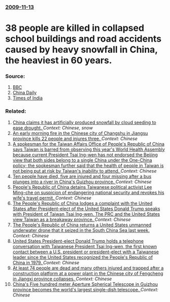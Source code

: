 ### [2009-11-13](/news/2009/11/13/index.md)

#  38 people are killed in collapsed school buildings and road accidents caused by heavy snowfall in China, the heaviest in 60 years. 




### Source:

1. [BBC](http://news.bbc.co.uk/1/hi/world/asia-pacific/8358162.stm)
2. [China Daily](http://www.chinadaily.com.cn/china/2009-11/13/content_8969876.htm)
3. [Times of India](http://timesofindia.indiatimes.com/world/china/Toll-rises-to-38-in-Chinas-heaviest-snowfall-in-60-years/articleshow/5227111.cms)

### Related:

1. [ China claims it has artificially produced snowfall by cloud seeding to ease drought. ](/news/2009/02/19/china-claims-it-has-artificially-produced-snowfall-by-cloud-seeding-to-ease-drought.md) _Context: Chinese, snow_
2. [An early morning fire in the Chinese city of Changshu in Jiangsu province kills 22 people and injures three. ](/news/2017/07/16/an-early-morning-fire-in-the-chinese-city-of-changshu-in-jiangsu-province-kills-22-people-and-injures-three.md) _Context: Chinese_
3. [A spokesman for the Taiwan Affairs Office of People's Republic of China says Taiwan is barred from observing this year's World Health Assembly because current President Tsai Ing-wen has not endorsed the Beijing view that both sides belong to a single China under the One-China policy; the spokesman further said that the health of people in Taiwan is not being put at risk by Taiwan's inability to attend. ](/news/2017/05/10/a-spokesman-for-the-taiwan-affairs-office-of-people-s-republic-of-china-says-taiwan-is-barred-from-observing-this-yearas-world-health-asse.md) _Context: Chinese_
4. [Ten people have died, five are injured and four missing after a bus plunges into a river in China's Guizhou province. ](/news/2017/04/17/ten-people-have-died-five-are-injured-and-four-missing-after-a-bus-plunges-into-a-river-in-china-s-guizhou-province.md) _Context: Chinese_
5. [People's Republic of China detains Taiwanese political activist Lee Ming-che on suspicion of endangering national security and revokes his wife's travel permit. ](/news/2017/04/10/people-s-republic-of-china-detains-taiwanese-political-activist-lee-ming-che-on-suspicion-of-endangering-national-security-and-revokes-his-w.md) _Context: Chinese_
6. [The People's Republic of China lodges a complaint with the United States after President-elect of the United States Donald Trump speaks with President of Taiwan Tsai Ing-wen. The PRC and the United States view Taiwan as a breakaway province. ](/news/2016/12/3/the-people-s-republic-of-china-lodges-a-complaint-with-the-united-states-after-president-elect-of-the-united-states-donald-trump-speaks-with.md) _Context: Chinese_
7. [The People's Republic of China returns a United States unmanned underwater drone that it seized in the South China Sea last week. ](/news/2016/12/20/the-people-s-republic-of-china-returns-a-united-states-unmanned-underwater-drone-that-it-seized-in-the-south-china-sea-last-week.md) _Context: Chinese_
8. [United States President-elect Donald Trump holds a telephone conversation with Taiwanese President Tsai Ing-wen, the first known contact between a U.S. president or president-elect with a Taiwanese leader since the United States recognized the People's Republic of China in 1979. ](/news/2016/12/2/united-states-president-elect-donald-trump-holds-a-telephone-conversation-with-taiwanese-president-tsai-ing-wen-the-first-known-contact-bet.md) _Context: Chinese_
9. [At least 74 people are dead and many others injured and trapped after a construction platform at a power plant in the Chinese city of Fengcheng in Jiangxi province collapses. ](/news/2016/11/24/at-least-74-people-are-dead-and-many-others-injured-and-trapped-after-a-construction-platform-at-a-power-plant-in-the-chinese-city-of-fengch.md) _Context: Chinese_
10. [China's Five hundred meter Aperture Spherical Telescope in Guizhou province becomes the world's largest single-dish telescope. ](/news/2016/09/24/china-s-five-hundred-meter-aperture-spherical-telescope-in-guizhou-province-becomes-the-world-s-largest-single-dish-telescope.md) _Context: Chinese_
